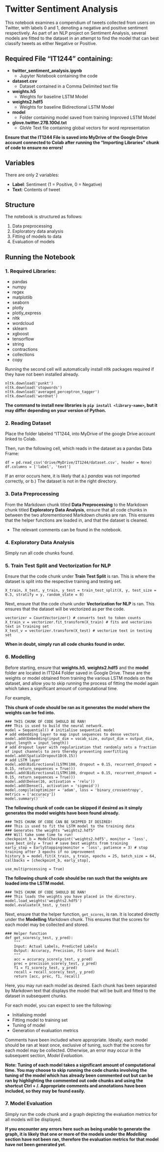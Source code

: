 ﻿# Twitter Sentiment Analysis

This notebook examines a compendium of tweets collected from users on Twitter, with labels 0 and 1, denoting a negative and positive sentiment respectively. As part of an NLP project on Sentiment Analysis, several models are fitted to the dataset in an attempt to find the model that can best classify tweets as either Negative or Positive.

## Required File “IT1244” containing:
- **twitter_sentiment_analysis.ipynb** 
	- Jupyter Notebook containing the code
- **dataset.csv** 
	 - Dataset contained in a Comma Delimited text file
- **weights.h5** 
	- Weights for baseline LSTM Model
- **weights2.hdf5** 
	- Weights for baseline Bidirectional LSTM Model
- **model** 
	- Folder containing model saved from training Improved LSTM Model
- **glove.twitter.27B.100d.txt**
	 - GloVe Text file containing global vectors for word representation

**Ensure that the IT1244 File is saved into MyDrive of the Google Drive account connected to Colab after running the “Importing Libraries” chunk of code to ensure no errors!**
## Variables
There are only 2 variables:

- **Label**: Sentiment (1 = Positive, 0 = Negative)
- **Text**: Contents of tweet 

## Structure
The notebook is structured as follows:
1. Data preprocessing
2. Exploratory data analysis
3. Fitting of models to data
4. Evaluation of models

## Running the Notebook
### 1. Required Libraries:
- pandas
- numpy
- regex
- matplotlib
- seaborn
- plotly
- plotly_express
- nltk
- wordcloud
- sklearn
- xgboost
- tensorflow
- string
- contractions
- collections
- copy

Running the second cell will automatically install nltk packages required if they have not been installed already.
```
nltk.download('punkt')
nltk.download('stopwords')
nltk.download('averaged_perceptron_tagger')
nltk.download('wordnet')
```

**The command to install new libraries is `pip install <library-name>`, but it may differ depending on your version of Python.**

### 2. Reading Dataset
Place the folder labeled “IT1244, into MyDrive of the google Drive account linked to Colab.

Then, run the following cell, which reads in the dataset as a pandas Data Frame:

```
df = pd.read_csv('drive/MyDrive/IT1244/dataset.csv', header = None)
df.columns = ['label', 'text']
```

If an error occurs here, it is likely that
a.) *pandas* was not imported correctly, or
b.) The dataset is not in the right directory. 

### 3. Data Preprocessing
From the Markdown chunk titled **Data Preprocessing** to the Markdown chunk titled **Exploratory Data Analysis**, ensure that all code chunks in between the two aforementioned Markdown chunks are ran. This ensures that the helper functions are loaded in, and that the dataset is cleaned. 
- The relevant comments can be found in the notebook.

### 4. Exploratory Data Analysis
Simply run all code chunks found.

### 5. Train Test Split and Vectorization for NLP
Ensure that the code chunk under **Train Test Split** is ran.
This is where the dataset is split into the respective training and testing set.
```
X_train, X_test, y_train, y_test = train_test_split(X, y, test_size = 0.3, stratify = y, random_state = 0) 
```

Next, ensure that the code chunk under **Vectorization for NLP** is ran.
This ensures that the dataset will be vectorized as per the code.
```
vectorizer = CountVectorizer() # converts text to token counts
X_train_v = vectorizer.fit_transform(X_train) # fits and vectorizes text in training set
X_test_v = vectorizer.transform(X_test) # vectorize text in testing set
```

**When in doubt, simply run all code chunks found in order.**

### 6. Modelling
Before starting, ensure that **weights.h5**, **weights2.hdf5** and the **model** folder are located in IT1244 Folder saved in Google Drive. These are the weights or model obtained from training the various LSTM models on the dataset, and allow you to skip running the process of fitting the model again which takes a significant amount of computational time.

For example,

**This chunk of code should be ran as it generates the model where the weights can be fed into.**
```
### THIS CHUNK OF CODE SHOULD BE RAN!
### This is used to build the neural network.
model = Sequential() # initialise sequential model
# add embedding layer to map input sequences to dense vectors
model.add(Embedding(input_dim = vocab_size, output_dim = output_dim, input_length = input_length))
# add dropout layer with regularization that randomly sets a fraction of input channels to zero thereby preventing overfitting
model.add(SpatialDropout1D(0.15))
# add LSTM layer
model.add(Bidirectional(LSTM(100, dropout = 0.15, recurrent_dropout = 0.15, return_sequences = True)))
model.add(Bidirectional(LSTM(100, dropout = 0.15, recurrent_dropout = 0.15, return_sequences = True)))
model.add(Dense(16, activation = 'relu'))
model.add(Dense(1, activation = 'sigmoid'))
model.compile(optimizer = 'adam', loss = 'binary_crossentropy', metrics = ['accuracy'])
model.summary()```
```

**The following chunk of code can be skipped if desired as it simply generates the model weights have been found already.**
```
### THIS CHUNK OF CODE CAN BE SKIPPED IF DESIRED!
### This is used to fit the LSTM model to the training data
### Generates the weights "weights2.hdf5"
### Will take some time to run!
checkpoint_b = ModelCheckpoint('weights2.hdf5', monitor = 'loss', save_best_only = True) # save best weights from training
early_stop = EarlyStopping(monitor = 'loss', patience = 3) # stop training after 3 epochs if no improvement
history_b = model.fit(X_train, y_train, epochs = 25, batch_size = 64, callbacks = [checkpoint_b, early_stop],

use_multiprocessing = True)
```
**The following chunk of code should be ran such that the weights are loaded into the LSTM model.**
```
### THIS CHUNK OF CODE SHOULD BE RAN!
### This loads the weights you have placed in the directory.
model.load_weights('weights2.hdf5')
model.evaluate(X_test, y_test)
```


Next, ensure that the helper function, `get_scores`, is ran. It is located directly under the  **Modelling** Markdown chunk. This ensures that the scores for each model may be collected and stored.

```
### Helper function
def get_scores(y_test, y_pred):
    """
    Input: Actual Labels, Predicted Labels
    Output: Accuracy, Precision, F1-Score and Recall
    """
    acc = accuracy_score(y_test, y_pred) 
    prec = precision_score(y_test, y_pred)
    f1 = f1_score(y_test, y_pred)
    recall = recall_score(y_test, y_pred)
    return [acc, prec, f1, recall]
```

Here, you may run each model as desired. Each chunk has been separated by Markdown text that displays the model that will be built and fitted to the dataset in subsequent chunks.

For each model, you can expect to see the following:
- Initialising model
- Fitting model to training set
- Tuning of model
- Generation of evaluation metrics

Comments have been included where appropriate. Ideally, each model should be ran at least once, exclusive of tuning, such that the scores for each model may be collected. Otherwise, an error may occur in the subsequent section, *Model Evaluation*.

**Note: Tuning of each model takes a significant amount of computational time. You may choose to skip running the code chunks involving the tuning of the model which has already been commented out but can be ran by highlighting the commented out code chunks and using the shortcut Ctrl + /. Appropriate comments and annotations have been included, so they may be found easily.**

### 7. Model Evaluation
Simply run the  code chunk and a graph depicting the evaluation metrics for all models will be displayed.

**If you encounter any errors here such as being unable to generate the graph, it is likely that one or more of the models under the *Modelling* section have not been ran, therefore the evaluation metrics for that model have not been generated yet**.
